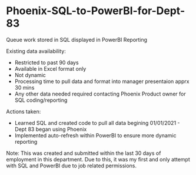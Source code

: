 # Phoenix-SQL-to-PowerBI-for-Dept-83
Queue work stored in SQL displayed in PowerBI Reporting

Existing data availability:
- Restricted to past 90 days
- Available in Excel format only
- Not dynamic
- Processing time to pull data and format into manager presentaion apprx 30 mins
- Any other data needed required contacting Phoenix Product owner for SQL coding/reporting

Actions taken:
- Learned SQL and created code to pull all data begining 01/01/2021 - Dept 83 began using Phoenix
- Implemented auto-refresh within PowerBI to ensure more dynamic reporting

Note: This was created and submitted within the last 30 days of employment in this department. 
Due to this, it was my first and only attempt with SQL and PowerBI due to job related permissions.
